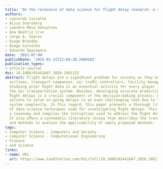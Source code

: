 ```yaml
---
title: 'On the relevance of data science for flight delay research: a systematic review'
authors:
- Leonardo Carvalho
- Alice Sternberg
- Leandro Maia Gonçalves
- Ana Beatriz Cruz
- Jorge A. Soares
- Diego Brandão
- Diego Carvalho
- Eduardo Ogasawara
date: '2021-07-04'
publishDate: '2025-01-31T12:04:30.240010Z'
publication_types:
- article-journal
doi: 10.1080/01441647.2020.1861123
abstract: Flight delays are a signiﬁcant problem for society as they evenly impair
  airlines, transport companies, air traﬃc controllers, facility managers, and passengers.
  Studying prior ﬂight data is an essential activity for every player involved in
  the air transportation system. Besides, developing accurate prediction models for
  ﬂight delays is a crucial component of the decision-making process. Prescribing
  actions to solve on-going delays is an even challenging task due to the air transportation
  system complexity. In this regard, this paper presents a thorough literature review
  of data science techniques used for investigating ﬂight delays. This work proposes
  a taxonomy and compiles the initiatives used to address the ﬂight delay studies.
  It also oﬀers a systematic literature review that describes the trends of the ﬁeld
  and methods to analyse the applicability of newly proposed methods.
tags:
- Computer Science - Computers and Society
- Computer Science - Computational Engineering
- Finance
- and Science
links:
- name: URL
  url: https://www.tandfonline.com/doi/full/10.1080/01441647.2020.1861123
---
```

